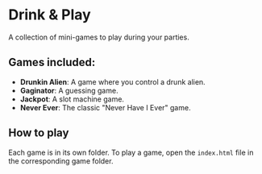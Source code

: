 # Drink & Play

A collection of mini-games to play during your parties.

## Games included:

*   **Drunkin Alien**: A game where you control a drunk alien.
*   **Gaginator**: A guessing game.
*   **Jackpot**: A slot machine game.
*   **Never Ever**: The classic "Never Have I Ever" game.

## How to play

Each game is in its own folder. To play a game, open the `index.html` file in the corresponding game folder.
